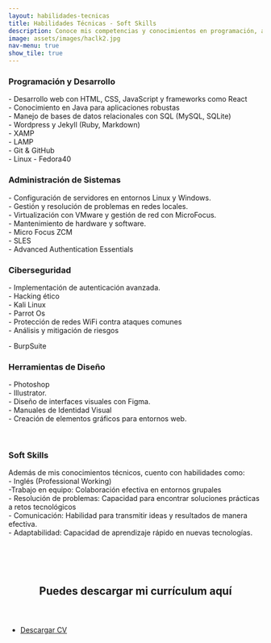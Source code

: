 ```yaml
---
layout: habilidades-tecnicas
title: Habilidades Técnicas - Soft Skills
description: Conoce mis competencias y conocimientos en programación, administración de sistemas y diseño gráfico.
image: assets/images/haclk2.jpg
nav-menu: true
show_tile: true
---
```


<!-- Main -->
<div id="main" class="alt">

<!-- One -->
<section class="skills-section">
    <div class="skills-grid">
        <div class="skill-block">
            <h3>Programación y Desarrollo</h3>
            <p>- Desarrollo web con HTML, CSS, JavaScript y frameworks como React<br>
               - Conocimiento en Java para aplicaciones robustas<br>
               - Manejo de bases de datos relacionales con SQL (MySQL, SQLite)<br>
               - Wordpress y Jekyll (Ruby, Markdown)<br>
               - XAMP <br>
               - LAMP <br>
               - Git & GitHub <br>
               - Linux - Fedora40</p>
        </div>
        <div class="skill-divider"></div>
        <div class="skill-block">
            <h3>Administración de Sistemas</h3>
            <p>- Configuración de servidores en entornos Linux y Windows.<br>
               - Gestión y resolución de problemas en redes locales.<br>
               - Virtualización con VMware y gestión de red con MicroFocus.<br>
               - Mantenimiento de hardware y software.<br>
               - Micro Focus ZCM <br>
               - SLES <br>
               - Advanced Authentication Essentials </p>
        </div>
        <div class="skill-divider"></div>
        <div class="skill-block">
            <h3>Ciberseguridad</h3>
            <p>- Implementación de autenticación avanzada.<br>
               - Hacking ético<br> 
               - Kali Linux<br>
               - Parrot Os<br>
               - Protección de redes WiFi contra ataques comunes<br>
               - Análisis y mitigación de riesgos</p>
               - BurpSuite
        </div>
        <div class="skill-divider"></div>
        <div class="skill-block">
            <h3>Herramientas de Diseño</h3>
            <p>- Photoshop <br>
               - Illustrator.<br>
               - Diseño de interfaces visuales con Figma.<br>
               - Manuales de Identidad Visual <br>
               - Creación de elementos gráficos para entornos web.</p>
        </div>
    </div>
    <br>
    <div class="skill-divider"></div>
        <div class="skill-block">
            <h3>Soft Skills</h3>
        <p>Además de mis conocimientos técnicos, cuento con habilidades como:<br>
                - Inglés (Professional Working) <br>
                -Trabajo en equipo: Colaboración efectiva en entornos grupales <br>
                - Resolución de problemas: Capacidad para encontrar soluciones prácticas a retos tecnológicos <br>
                - Comunicación: Habilidad para transmitir ideas y resultados de manera efectiva.<br>
                - Adaptabilidad: Capacidad de aprendizaje rápido en nuevas tecnologías.</p>
    </div>
    <br>
    <br>
    <br>
    <!-- Two -->
        <section id="two">
            <div class="inner">
                <header class="major">
                  <h2>Puedes descargar mi currículum aquí</h2>
                </header>
                <ul class="actions">
                  <li><a href="./assets/Profile.pdf" class="button icon fa-download">Descargar CV</a></li>
                </ul>
            </div>
        </section>
</section>


</div>
